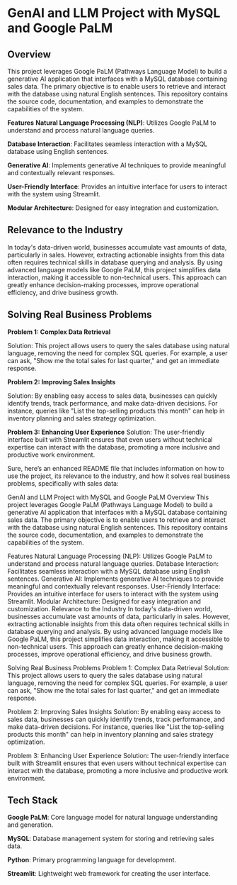<h1>GenAI and LLM Project with MySQL and Google PaLM</h1>

<h2>Overview</h2>

This project leverages Google PaLM (Pathways Language Model) to build a generative AI application that interfaces with a MySQL database containing sales data. The primary objective is to enable users to retrieve and interact with the database using natural English sentences. This repository contains the source code, documentation, and examples to demonstrate the capabilities of the system.

**Features**
**Natural Language Processing (NLP)**: Utilizes Google PaLM to understand and process natural language queries.

**Database Interaction**: Facilitates seamless interaction with a MySQL database using English sentences.

**Generative AI**: Implements generative AI techniques to provide meaningful and contextually relevant responses.

**User-Friendly Interface**: Provides an intuitive interface for users to interact with the system using Streamlit.

**Modular Architecture**: Designed for easy integration and customization.

<h2>Relevance to the Industry</h2>

In today's data-driven world, businesses accumulate vast amounts of data, particularly in sales. However, extracting actionable insights from this data often requires technical skills in database querying and analysis. By using advanced language models like Google PaLM, this project simplifies data interaction, making it accessible to non-technical users. This approach can greatly enhance decision-making processes, improve operational efficiency, and drive business growth.

<h2>Solving Real Business Problems</h2>

**Problem 1: Complex Data Retrieval**

Solution: This project allows users to query the sales database using natural language, removing the need for complex SQL queries. For example, a user can ask, "Show me the total sales for last quarter," and get an immediate response.

**Problem 2: Improving Sales Insights**

Solution: By enabling easy access to sales data, businesses can quickly identify trends, track performance, and make data-driven decisions. For instance, queries like "List the top-selling products this month" can help in inventory planning and sales strategy optimization.

**Problem 3: Enhancing User Experience**
Solution: The user-friendly interface built with Streamlit ensures that even users without technical expertise can interact with the database, promoting a more inclusive and productive work environment.


Sure, here’s an enhanced README file that includes information on how to use the project, its relevance to the industry, and how it solves real business problems, specifically with sales data:

GenAI and LLM Project with MySQL and Google PaLM
Overview
This project leverages Google PaLM (Pathways Language Model) to build a generative AI application that interfaces with a MySQL database containing sales data. The primary objective is to enable users to retrieve and interact with the database using natural English sentences. This repository contains the source code, documentation, and examples to demonstrate the capabilities of the system.

Features
Natural Language Processing (NLP): Utilizes Google PaLM to understand and process natural language queries.
Database Interaction: Facilitates seamless interaction with a MySQL database using English sentences.
Generative AI: Implements generative AI techniques to provide meaningful and contextually relevant responses.
User-Friendly Interface: Provides an intuitive interface for users to interact with the system using Streamlit.
Modular Architecture: Designed for easy integration and customization.
Relevance to the Industry
In today's data-driven world, businesses accumulate vast amounts of data, particularly in sales. However, extracting actionable insights from this data often requires technical skills in database querying and analysis. By using advanced language models like Google PaLM, this project simplifies data interaction, making it accessible to non-technical users. This approach can greatly enhance decision-making processes, improve operational efficiency, and drive business growth.

Solving Real Business Problems
Problem 1: Complex Data Retrieval
Solution: This project allows users to query the sales database using natural language, removing the need for complex SQL queries. For example, a user can ask, "Show me the total sales for last quarter," and get an immediate response.

Problem 2: Improving Sales Insights
Solution: By enabling easy access to sales data, businesses can quickly identify trends, track performance, and make data-driven decisions. For instance, queries like "List the top-selling products this month" can help in inventory planning and sales strategy optimization.

Problem 3: Enhancing User Experience
Solution: The user-friendly interface built with Streamlit ensures that even users without technical expertise can interact with the database, promoting a more inclusive and productive work environment.

<h2>Tech Stack</h2>

**Google PaLM**: Core language model for natural language understanding and generation.

**MySQL**: Database management system for storing and retrieving sales data.

**Python**: Primary programming language for development.

**Streamlit**: Lightweight web framework for creating the user interface.
